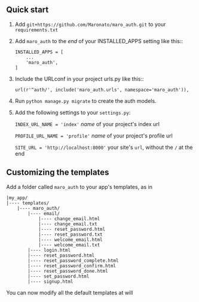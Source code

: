 Quick start
-----------
1. Add `git+https://github.com/Maronato/maro_auth.git` to your `requirements.txt`

2. Add `maro_auth` to the _end_ of your INSTALLED_APPS setting like this::
    ```
    INSTALLED_APPS = [
        ...
        'maro_auth',
    ]
    ```

3. Include the URLconf in your project urls.py like this::

    `url(r'^auth/', include('maro_auth.urls', namespace='maro_auth')),`

4. Run `python manage.py migrate` to create the auth models.

5. Add the following settings to your `settings.py`:

    `INDEX_URL_NAME = 'index'` _name_ of your project's index url

    `PROFILE_URL_NAME = 'profile'` _name_ of your project's profile url

    `SITE_URL = 'http://localhost:8000'` your site's `url`, without the `/` at the end

Customizing the templates
-------------------------

Add a folder called `maro_auth` to your app's templates, as in

```
|my_app/
|---- templates/
    |---- maro_auth/
        |---- email/
            |---- change_email.html
            |---- change_email.txt
            |---- reset_password.html
            |---- reset_password.txt
            |---- welcome_email.html
            |---- welcome_email.txt
        |---- login.html
        |---- reset_password.html
        |---- reset_password_complete.html
        |---- reset_password_confirm.html
        |---- reset_password_done.html
        |---- set_password.html
        |---- signup.html
```

You can now modify all the default templates at will

